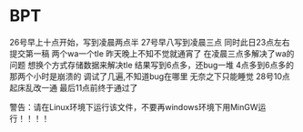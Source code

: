 # BPT
26号早上十点开始，写到凌晨两点半 
27号早八写到凌晨三点
同时此日23点左右提交第一稿
两个wa一个tle
昨天晚上不知不觉就通宵了
在凌晨三点多解决了wa的问题
想换个方式存储数据来解决tle
结果写到6点多，还bug一堆
4点多到6点多的那两个小时是崩溃的
调试了几遍,不知道bug在哪里
无奈之下只能睡觉
28号10点起床乱改一通
最后11点前终于通过了

警告：请在Linux环境下运行该文件，不要再windows环境下用MinGW运行！！！！
